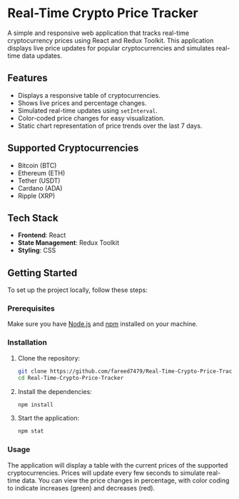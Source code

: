 # Real-Time Crypto Price Tracker

A simple and responsive web application that tracks real-time cryptocurrency prices using React and Redux Toolkit. This application displays live price updates for popular cryptocurrencies and simulates real-time data updates.

## Features

- Displays a responsive table of cryptocurrencies.
- Shows live prices and percentage changes.
- Simulated real-time updates using `setInterval`.
- Color-coded price changes for easy visualization.
- Static chart representation of price trends over the last 7 days.

## Supported Cryptocurrencies

- Bitcoin (BTC)
- Ethereum (ETH)
- Tether (USDT)
- Cardano (ADA)
- Ripple (XRP)

## Tech Stack

- **Frontend**: React
- **State Management**: Redux Toolkit
- **Styling**: CSS

## Getting Started

To set up the project locally, follow these steps:

### Prerequisites

Make sure you have [Node.js](https://nodejs.org/) and [npm](https://www.npmjs.com/) installed on your machine.

### Installation

   1. Clone the repository:
      ```bash
      git clone https://github.com/fareed7479/Real-Time-Crypto-Price-Tracker.git
      cd Real-Time-Crypto-Price-Tracker
   2. Install the dependencies:
      ```bash
      npm install
   3. Start the application:
      ```bash
      npm stat
### Usage
The application will display a table with the current prices of the supported cryptocurrencies.
Prices will update every few seconds to simulate real-time data.
You can view the price changes in percentage, with color coding to indicate increases (green) and decreases (red).

